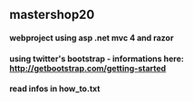 ## mastershop20

#### webproject using asp .net mvc 4 and razor

#### using twitter's bootstrap - informations here: http://getbootstrap.com/getting-started
#### read infos in how_to.txt

